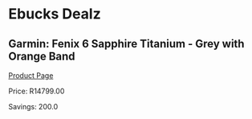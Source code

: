 
# Ebucks Dealz
## Garmin: Fenix 6 Sapphire Titanium - Grey with Orange Band
[Product Page](https://www.ebucks.com/web/shop/productSelected.do?prodId=972323011&catId=872270976)

Price: R14799.00

Savings: 200.0


	